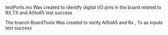 testPorts.ino
Was created to identify digital I/O pins in the board related to RX,TX and A0toA5
test success

The branch BoardTools 
Was created to verify A0toA5 and Rx , Tx as inputs 
test success